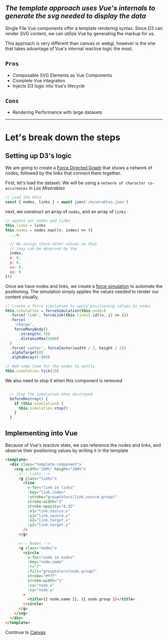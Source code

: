 ## _The template approach uses Vue's internals to generate the svg needed to display the data_

Single File Vue components offer a template rendering syntax. Since D3 can render SVG content, we can utilize Vue by generating the markup for us.

This approach is very different than canvas or webgl, however is the one that takes advantage of Vue's internal reactive logic the most.

## `Pros`

- Composable SVG Elements as Vue Components
- Complete Vue integration
- Injects D3 logic into Vue's lifecycle

## `Cons`

- Rendering Performance with large datasets

---

# Let's break down the steps

## Setting up D3's logic

We are going to create a [Force Directed Graph](https://github.com/d3/d3-force) that shows a network of nodes, followed by the links that connect them together.

First, let's load the dataset. We will be using a `network of character co-occurences` in _Les Misérables_

```javascript
// Load the data
const { nodes, links } = await json('/miserables.json')
```

next, we construct an array of `nodes`, and an array of `links`

```javascript
// update our nodes and links
this.links = links
this.nodes = nodes.map((v, index) => ({
  ...v,

  // We assign these other values so that
  // they can be observed by Vue
  index,
  x: 0,
  y: 0,
  vx: 0,
  vy: 0
}))
```

Once we have nodes and links, we create a [force simulation](https://github.com/d3/d3-force) to automate the positioning. The simulation simply applies the values needed to render our content visually.

```javascript
// Create a force simulation to apply positioning values to nodes
this.simulation = forceSimulation(this.nodes)
  .force('link', forceLink(this.links).id((v, i) => i))
  .force(
    'charge',
    forceManyBody()
      .strength(-70)
      .distanceMax(1000)
  )
  .force('center', forceCenter(width / 2, height / 2))
  .alphaTarget(0)
  .alphaDecay(0.008)

// Add some time for the nodes to settle
this.simulation.tick(10)
```

We also need to stop it when this component is removed

```javascript

  // Stop the simulation when destroyed
  beforeDestroy() {
    if (this.simulation) {
      this.simulation.stop()
    }
  }
```

## Implementing into Vue

Because of Vue's reactive state, we can reference the nodes and links, and observe their positioning values by writing it in the template

```html
<template>
  <div class="template-component">
    <svg width="100%" height="100%">
      <!-- Links -->
      <g class="links">
        <line
          v-for="link in links"
          :key="link.index"
          :stroke="groupColors(link.source.group)"
          stroke-width="2"
          stroke-opacity="0.25"
          :x1="link.source.x"
          :y1="link.source.y"
          :x2="link.target.x"
          :y2="link.target.y"
        />
      </g>

      <!-- Nodes -->
      <g class="nodes">
        <circle
          v-for="node in nodes"
          :key="node.name"
          :r="7"
          :fill="groupColors(node.group)"
          stroke="#fff"
          stroke-width="1"
          :cx="node.x"
          :cy="node.y"
        >
          <title>{{ node.name }}, {{ node.group }}</title>
        </circle>
      </g>
    </svg>
  </div>
</template>
```

Continue to [Canvas](/#/canvas)

